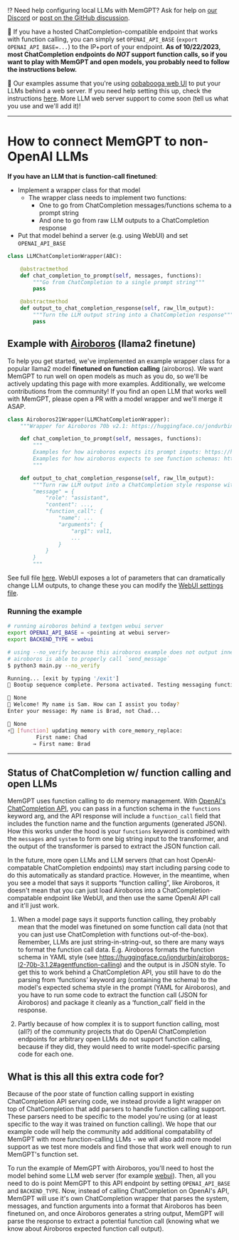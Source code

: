 ⁉️ Need help configuring local LLMs with MemGPT? Ask for help on [our Discord](https://discord.gg/9GEQrxmVyE) or [post on the GitHub discussion](https://github.com/cpacker/MemGPT/discussions/67).

👀 If you have a hosted ChatCompletion-compatible endpoint that works with function calling, you can simply set `OPENAI_API_BASE` (`export OPENAI_API_BASE=...`) to the IP+port of your endpoint. **As of 10/22/2023, most ChatCompletion endpoints do *NOT* support function calls, so if you want to play with MemGPT and open models, you probably need to follow the instructions below.**

🙋 Our examples assume that you're using [oobabooga web UI](https://github.com/oobabooga/text-generation-webui#starting-the-web-ui) to put your LLMs behind a web server. If you need help setting this up, check the instructions [here](https://github.com/oobabooga/text-generation-webui#starting-the-web-ui). More LLM web server support to come soon (tell us what you use and we'll add it)!

---

# How to connect MemGPT to non-OpenAI LLMs

**If you have an LLM that is function-call finetuned**:
  - Implement a wrapper class for that model
    - The wrapper class needs to implement two functions:
      - One to go from ChatCompletion messages/functions schema to a prompt string
      - And one to go from raw LLM outputs to a ChatCompletion response
  - Put that model behind a server (e.g. using WebUI) and set `OPENAI_API_BASE`

```python
class LLMChatCompletionWrapper(ABC):

    @abstractmethod
    def chat_completion_to_prompt(self, messages, functions):
        """Go from ChatCompletion to a single prompt string"""
        pass

    @abstractmethod
    def output_to_chat_completion_response(self, raw_llm_output):
        """Turn the LLM output string into a ChatCompletion response"""
        pass
```

## Example with [Airoboros](https://huggingface.co/jondurbin/airoboros-l2-70b-2.1) (llama2 finetune)

To help you get started, we've implemented an example wrapper class for a popular llama2 model **finetuned on function calling** (airoboros). We want MemGPT to run well on open models as much as you do, so we'll be actively updating this page with more examples. Additionally, we welcome contributions from the community! If you find an open LLM that works well with MemGPT, please open a PR with a model wrapper and we'll merge it ASAP.

```python
class Airoboros21Wrapper(LLMChatCompletionWrapper):
    """Wrapper for Airoboros 70b v2.1: https://huggingface.co/jondurbin/airoboros-l2-70b-2.1"""

    def chat_completion_to_prompt(self, messages, functions):
        """
        Examples for how airoboros expects its prompt inputs: https://huggingface.co/jondurbin/airoboros-l2-70b-2.1#prompt-format
        Examples for how airoboros expects to see function schemas: https://huggingface.co/jondurbin/airoboros-l2-70b-2.1#agentfunction-calling
        """

    def output_to_chat_completion_response(self, raw_llm_output):
        """Turn raw LLM output into a ChatCompletion style response with:
        "message" = {
            "role": "assistant",
            "content": ...,
            "function_call": {
                "name": ...
                "arguments": {
                    "arg1": val1,
                    ...
                }
            }
        }
        """
```
See full file [here](llm_chat_completion_wrappers/airoboros.py). WebUI exposes a lot of parameters that can dramatically change LLM outputs, to change these you can modify the [WebUI settings file](/memgpt/local_llm/webui/settings.py).

### Running the example

```sh
# running airoboros behind a textgen webui server
export OPENAI_API_BASE = <pointing at webui server>
export BACKEND_TYPE = webui

# using --no_verify because this airoboros example does not output inner monologue, just functions
# airoboros is able to properly call `send_message`
$ python3 main.py --no_verify

Running... [exit by typing '/exit']
💭 Bootup sequence complete. Persona activated. Testing messaging functionality.

💭 None
🤖 Welcome! My name is Sam. How can I assist you today?
Enter your message: My name is Brad, not Chad...

💭 None
⚡🧠 [function] updating memory with core_memory_replace:
         First name: Chad
        → First name: Brad
```

---

## Status of ChatCompletion w/ function calling and open LLMs

MemGPT uses function calling to do memory management. With [OpenAI's ChatCompletion API](https://platform.openai.com/docs/api-reference/chat/), you can pass in a function schema in the `functions` keyword arg, and the API response will include a `function_call` field that includes the function name and the function arguments (generated JSON). How this works under the hood is your `functions` keyword is combined with the `messages` and `system` to form one big string input to the transformer, and the output of the transformer is parsed to extract the JSON function call.

In the future, more open LLMs and LLM servers (that can host OpenAI-compatable ChatCompletion endpoints) may start including parsing code to do this automatically as standard practice. However, in the meantime, when you see a model that says it supports “function calling”, like Airoboros, it doesn't mean that you can just load Airoboros into a ChatCompletion-compatable endpoint like WebUI, and then use the same OpenAI API call and it'll just work.

1. When a model page says it supports function calling, they probably mean that the model was finetuned on some function call data (not that you can just use ChatCompletion with functions out-of-the-box). Remember, LLMs are just string-in-string-out, so there are many ways to format the function call data. E.g. Airoboros formats the function schema in YAML style (see https://huggingface.co/jondurbin/airoboros-l2-70b-3.1.2#agentfunction-calling) and the output is in JSON style. To get this to work behind a ChatCompletion API, you still have to do the parsing from ‘functions’ keyword arg (containing the schema) to the model's expected schema style in the prompt (YAML for Airoboros), and you have to run some code to extract the function call (JSON for Airoboros) and package it cleanly as a ‘function_call’ field in the response.

2. Partly because of how complex it is to support function calling, most (all?) of the community projects that do OpenAI ChatCompletion endpoints for arbitrary open LLMs do not support function calling, because if they did, they would need to write model-specific parsing code for each one.

## What is this all this extra code for?

Because of the poor state of function calling support in existing ChatCompletion API serving code, we instead provide a light wrapper on top of ChatCompletion that add parsers to handle function calling support. These parsers need to be specific to the model you're using (or at least specific to the way it was trained on function calling). We hope that our example code will help the community add additional compatability of MemGPT with more function-calling LLMs - we will also add more model support as we test more models and find those that work well enough to run MemGPT's function set.

To run the example of MemGPT with Airoboros, you'll need to host the model behind some LLM web server (for example [webui](https://github.com/oobabooga/text-generation-webui#starting-the-web-ui)). Then, all you need to do is point MemGPT to this API endpoint by setting `OPENAI_API_BASE` and `BACKEND_TYPE`. Now, instead of calling ChatCompletion on OpenAI's API, MemGPT will use it's own ChatCompletion wrapper that parses the system, messages, and function arguments into a format that Airoboros has been finetuned on, and once Airoboros generates a string output, MemGPT will parse the response to extract a potential function call (knowing what we know about Airoboros expected function call output).

